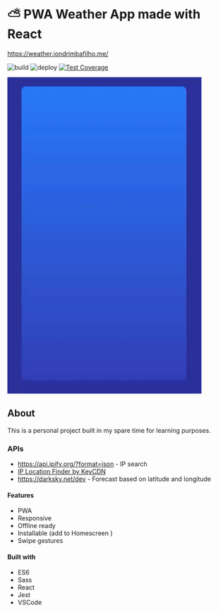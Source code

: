# ⛅️ PWA Weather App made with React

<https://weather.iondrimbafilho.me/>

![build](https://github.com/iondrimba/react-weather-app/workflows/build/badge.svg?branch=main)
![deploy](https://github.com/iondrimba/react-weather-app/workflows/deploy/badge.svg?branch=main)
[![Test Coverage](https://api.codeclimate.com/v1/badges/8cd55ce66e034c44f03a/test_coverage)](https://codeclimate.com/github/iondrimba/react-weather-app/test_coverage)

![Demo](https://raw.githubusercontent.com/iondrimba/images/master/weather.gif?raw=true)

## About

This is a personal project built in my spare time for learning purposes.

### APIs

* <https://api.ipify.org/?format=json> - IP search
* [IP Location Finder by KeyCDN](https://tools.keycdn.com/geo)
* <https://darksky.net/dev> - Forecast based on latitude and longitude

#### Features

* PWA
* Responsive
* Offline ready
* Installable (add to Homescreen )
* Swipe gestures

#### Built with

* ES6
* Sass
* React
* Jest
* VSCode
